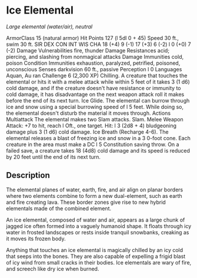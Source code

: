 # Ice Elemental
*Large elemental (water/air), neutral*

ArmorClass 15 (natural armor)
Hit Points 127 (l 5dl 0 + 45)
Speed 30 ft., swim 30 ft.
SlR DEX CON INT WIS CHA
18 (+4) 9 (-1) 17 (+3) 6 (-2) l 0 (+0) 7 (-2)
Damage Vulnerabilities fire, thunder
Damage Resistances acid; piercing, and slashing
from nonmagical attacks
Damage Immunities cold, poison
Condition Immunities exhaustion, paralyzed,
petrified, poisoned, unconscious
Senses darkvision 60 ft., passive Perception l 0
Languages Aquan, Au ran
Challenge 6 (2,300 XP)
Chilling. A creature that touches the elemental or
hits it with a melee attack while within 5 feet of it
takes 3 (1 d6) cold damage, and if the creature
doesn't have resistance or immunity to cold
damage, it has disadvantage on the next weapon
attack roll it makes before the end of its next turn.
Ice Glide. The elemental can burrow through ice and
snow using a special burrowing speed of l 5 feet.
While doing so, the elemental doesn't disturb the
material it moves through.
Actions
Multiattack The elemental makes two Slam attacks.
Slam. Melee Weapon Attack: +7 to hit, reach l Oft.,
one target. Hit: l 3 (2d8 + 4) bludgeoning damage
plus 3 (1 d6) cold damage.
Ice Breath (Recharge 4-6). The elemental releases a
blast of freezing ice and snow in a 3 0-foot cone.
Each creature in the area must make a DC l 5
Constitution saving throw. On a failed save, a
creature takes 18 (4d8) cold damage and its speed
is reduced by 20 feet until the end of its next turn.

## Description
The elemental planes of water, earth, fire, and air align on planar borders where two elements combine to form a new dual-element, such as earth and fire creating lava. These border zones give rise to new hybrid elementals made of the combined element.

An ice elemental, composed of water and air, appears as a large chunk of jagged ice often formed into a vaguely humanoid shape. It floats through icy water in frosted landscapes or rests inside tranquil snowbanks, creaking as it moves its frozen body.

Anything that touches an ice elemental is magically chilled by an icy cold that seeps into the bones. They are also capable of expelling a frigid blast of icy wind from small cracks in their bodies. Ice elementals are wary of fire, and screech like dry ice when burned.
